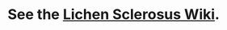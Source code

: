 # See the <a href="https://github.com/ScottSummers9/Lichen-Sclerosus/wiki">Lichen Sclerosus Wiki</a>.
